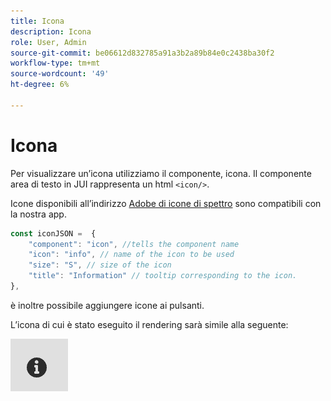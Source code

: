 ```yaml
---
title: Icona
description: Icona
role: User, Admin
source-git-commit: be06612d832785a91a3b2a89b84e0c2438ba30f2
workflow-type: tm+mt
source-wordcount: '49'
ht-degree: 6%

---
```


# Icona

Per visualizzare un’icona utilizziamo il componente, icona.
Il componente area di testo in JUI rappresenta un html `<icon/>`.

Icone disponibili all’indirizzo [Adobe di icone di spettro](https://spectrum.adobe.com/page/icons/) sono compatibili con la nostra app.

```js title="icon.js"
const iconJSON =  {
    "component": "icon", //tells the component name
    "icon": "info", // name of the icon to be used
    "size": "S", // size of the icon
    "title": "Information" // tooltip corresponding to the icon.
},
```

è inoltre possibile aggiungere icone ai pulsanti.

L’icona di cui è stato eseguito il rendering sarà simile alla seguente:

![icona](./imgs/info_icon.png "Icona")
